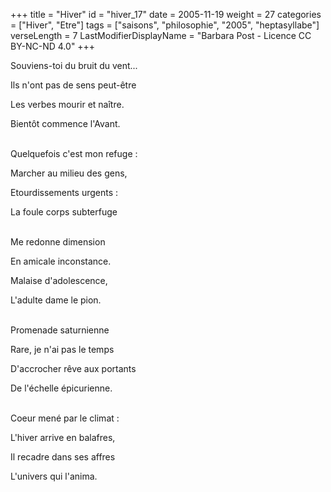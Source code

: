 +++
title = "Hiver"
id = "hiver_17"
date = 2005-11-19
weight = 27
categories = ["Hiver", "Etre"]
tags = ["saisons", "philosophie", "2005", "heptasyllabe"]
verseLength = 7
LastModifierDisplayName = "Barbara Post - Licence CC BY-NC-ND 4.0"
+++

Souviens-toi du bruit du vent...

Ils n'ont pas de sens peut-être

Les verbes mourir et naître.

Bientôt commence l'Avant.

 \
Quelquefois c'est mon refuge :

Marcher au milieu des gens,

Etourdissements urgents :

La foule corps subterfuge

 \
Me redonne dimension

En amicale inconstance.

Malaise d'adolescence,

L'adulte dame le pion.

 \
Promenade saturnienne

Rare, je n'ai pas le temps

D'accrocher rêve aux portants

De l'échelle épicurienne.

 \
Coeur mené par le climat :

L'hiver arrive en balafres,

Il recadre dans ses affres

L'univers qui l'anima.
